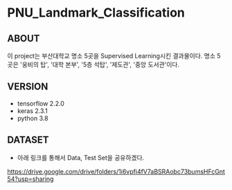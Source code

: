 PNU_Landmark_Classification
============================

## ABOUT
이 project는 부산대학교 명소 5곳을 Supervised Learning시킨 결과물이다.
명소 5곳은 '웅비의 탑', '대학 본부', '5층 석탑', '제도관', '중앙 도서관'이다.

## VERSION
- tensorflow 2.2.0
- keras 2.3.1
- python 3.8

## DATASET
- 아래 링크를 통해서 Data, Test Set을 공유하겠다.

https://drive.google.com/drive/folders/1i6vpfi4fV7aBSRAobc73bumsHFcGnt54?usp=sharing
